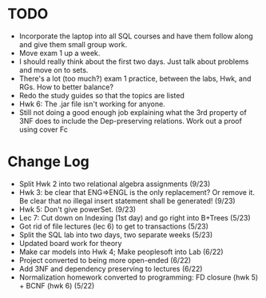 # TODO
- Incorporate the laptop into all SQL courses and have them follow along and give them small group work.
- Move exam 1 up a week.
- I should really think about the first two days. Just talk about problems and move on to sets.
- There's a lot (too much?) exam 1 practice, between the labs, Hwk, and RGs. How to better balance?
- Redo the study guides so that the topics are listed
- Hwk 6: The .jar file isn't working for anyone.
- Still not doing a good enough job explaining what the 3rd property of 3NF does to include the Dep-preserving relations. Work out a proof using cover Fc

# Change Log
- Split Hwk 2 into two relational algebra assignments (9/23)
- Hwk 3: be clear that ENG=>ENGL is the only replacement? Or remove it. Be clear that no illegal insert statement shall be generated! (9/23)
- Hwk 5: Don't give powerSet. (9/23)
- Lec 7: Cut down on Indexing (1st day) and go right into B+Trees (5/23)
- Got rid of file lectures (lec 6) to get to transactions (5/23)
- Split the SQL lab into two days, two separate weeks (5/23)
- Updated board work for theory
- Make car models into Hwk 4; Make peoplesoft into Lab (6/22)
- Project converted to being more open-ended (6/22)
- Add 3NF and dependency preserving to lectures (6/22)
- Normalization homework converted to programming: FD closure (hwk 5) + BCNF (hwk 6) (5/22)
